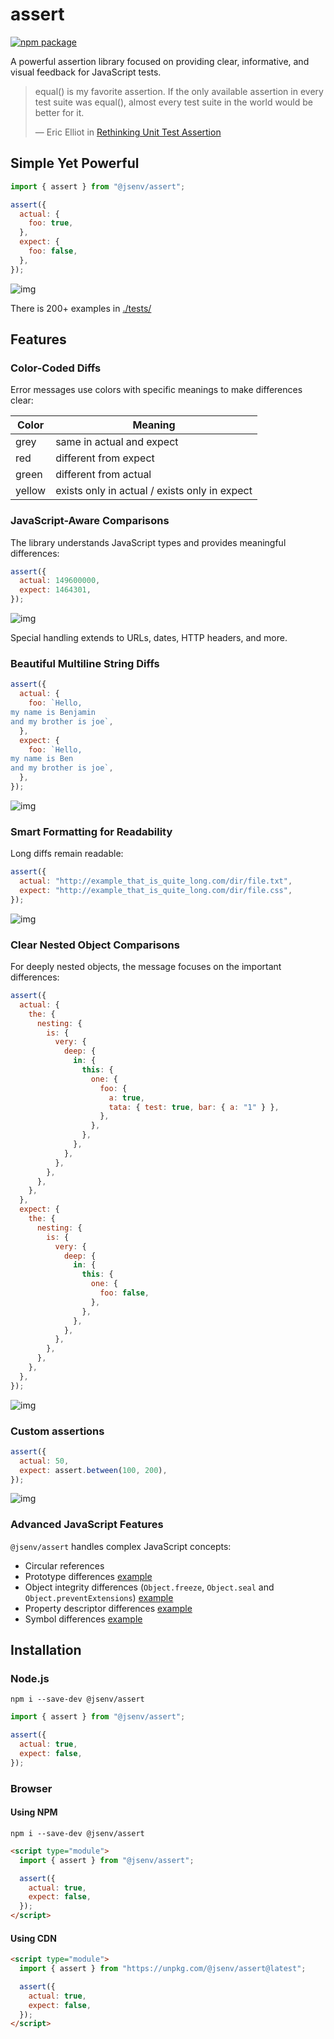 # assert

[![npm package](https://img.shields.io/npm/v/@jsenv/assert.svg?logo=npm&label=package)](https://www.npmjs.com/package/@jsenv/assert)

A powerful assertion library focused on providing clear, informative, and visual feedback for JavaScript tests.

> equal() is my favorite assertion. If the only available assertion in every test suite was equal(), almost every test suite in the world would be better for it.
>
> — Eric Elliot in [Rethinking Unit Test Assertion](https://medium.com/javascript-scene/rethinking-unit-test-assertions-55f59358253f)

## Simple Yet Powerful

```js
import { assert } from "@jsenv/assert";

assert({
  actual: {
    foo: true,
  },
  expect: {
    foo: false,
  },
});
```

![img](./tests/_object.test.js/basic/throw.svg)

There is 200+ examples in [./tests/](./tests/readme.md)

## Features

### Color-Coded Diffs

Error messages use colors with specific meanings to make differences clear:

| Color  | Meaning                                       |
| ------ | --------------------------------------------- |
| grey   | same in actual and expect                     |
| red    | different from expect                         |
| green  | different from actual                         |
| yellow | exists only in actual / exists only in expect |

### JavaScript-Aware Comparisons

The library understands JavaScript types and provides meaningful differences:

```js
assert({
  actual: 149600000,
  expect: 1464301,
});
```

![img](./tests/_number.test.js/149_600_000_and_1_464_301/throw.svg)

Special handling extends to URLs, dates, HTTP headers, and more.

### Beautiful Multiline String Diffs

```js
assert({
  actual: {
    foo: `Hello,
my name is Benjamin
and my brother is joe`,
  },
  expect: {
    foo: `Hello,
my name is Ben
and my brother is joe`,
  },
});
```

![img](./tests/_string_multiline.test.js/second_line_contains_extra_chars/throw.svg)

### Smart Formatting for Readability

Long diffs remain readable:

```js
assert({
  actual: "http://example_that_is_quite_long.com/dir/file.txt",
  expect: "http://example_that_is_quite_long.com/dir/file.css",
});
```

![img](./tests/_max_columns.test.js/long_url_diff_at_end/throw.svg)

### Clear Nested Object Comparisons

For deeply nested objects, the message focuses on the important differences:

```js
assert({
  actual: {
    the: {
      nesting: {
        is: {
          very: {
            deep: {
              in: {
                this: {
                  one: {
                    foo: {
                      a: true,
                      tata: { test: true, bar: { a: "1" } },
                    },
                  },
                },
              },
            },
          },
        },
      },
    },
  },
  expect: {
    the: {
      nesting: {
        is: {
          very: {
            deep: {
              in: {
                this: {
                  one: {
                    foo: false,
                  },
                },
              },
            },
          },
        },
      },
    },
  },
});
```

![img](./tests/_object.test.js/max_depth/throw.svg)

### Custom assertions

```js
assert({
  actual: 50,
  expect: assert.between(100, 200),
});
```

![img](./tests/_assert_between.test.js/50_is_too_small/throw.svg)

### Advanced JavaScript Features

`@jsenv/assert` handles complex JavaScript concepts:

- Circular references
- Prototype differences [example](./tests/_prototype.test.js/prototype.test.js.md)
- Object integrity differences (`Object.freeze`, `Object.seal` and `Object.preventExtensions`) [example](./tests/_object_integrity.test.js/object_integrity.test.js.md)
- Property descriptor differences [example](./tests/_property_descriptor.test.js/property_descriptor.test.js.md)
- Symbol differences [example](./tests/_symbol.test.js/symbol.test.js.md)

## Installation

### Node.js

```console
npm i --save-dev @jsenv/assert
```

```js
import { assert } from "@jsenv/assert";

assert({
  actual: true,
  expect: false,
});
```

### Browser

#### Using NPM

```console
npm i --save-dev @jsenv/assert
```

```html
<script type="module">
  import { assert } from "@jsenv/assert";

  assert({
    actual: true,
    expect: false,
  });
</script>
```

#### Using CDN

```html
<script type="module">
  import { assert } from "https://unpkg.com/@jsenv/assert@latest";

  assert({
    actual: true,
    expect: false,
  });
</script>
```
